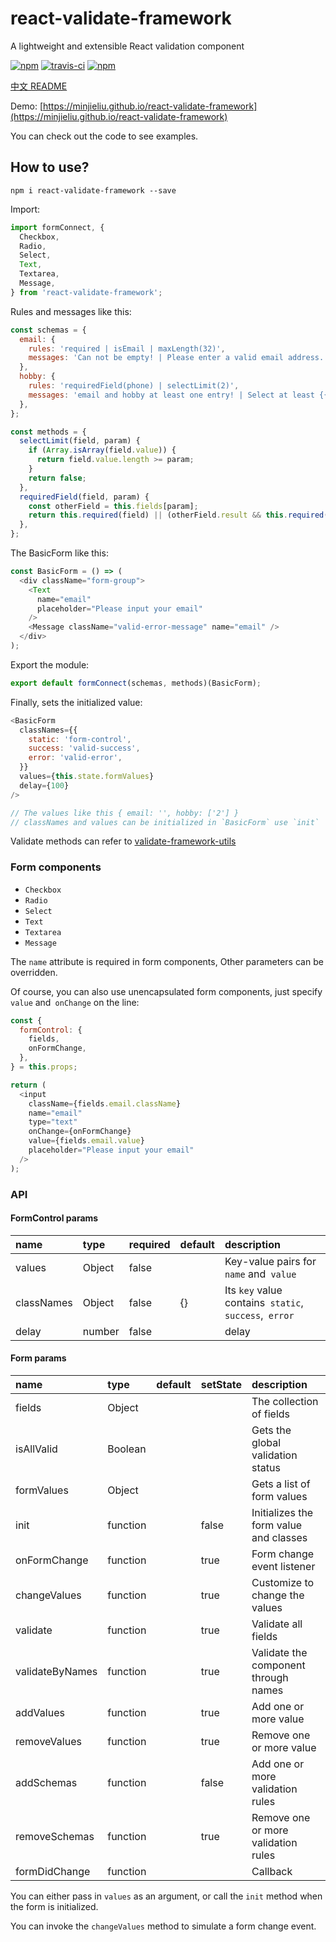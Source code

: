 # react-validate-framework

A lightweight and extensible React validation component

[![npm](https://img.shields.io/npm/v/react-validate-framework.svg?style=flat-square)](https://www.npmjs.com/package/react-validate-framework)
[![travis-ci](https://travis-ci.org/MinJieLiu/react-validate-framework.svg?branch=master)](https://travis-ci.org/MinJieLiu/react-validate-framework)
[![npm](https://img.shields.io/npm/dt/react-validate-framework.svg?style=flat-square)](https://github.com/MinJieLiu/react-validate-framework)

[中文 README](README-zh_CN.md)

Demo: [https://minjieliu.github.io/react-validate-framework](https://minjieliu.github.io/react-validate-framework)

You can check out the code to see examples.

## How to use?

    npm i react-validate-framework --save

Import:

```js
import formConnect, {
  Checkbox,
  Radio,
  Select,
  Text,
  Textarea,
  Message,
} from 'react-validate-framework';
```

Rules and messages like this:

```js
const schemas = {
  email: {
    rules: 'required | isEmail | maxLength(32)',
    messages: 'Can not be empty! | Please enter a valid email address. | Can not exceed {{param}} characters.',
  },
  hobby: {
    rules: 'requiredField(phone) | selectLimit(2)',
    messages: 'email and hobby at least one entry! | Select at least {{param}}.',
  },
};

const methods = {
  selectLimit(field, param) {
    if (Array.isArray(field.value)) {
      return field.value.length >= param;
    }
    return false;
  },
  requiredField(field, param) {
    const otherField = this.fields[param];
    return this.required(field) || (otherField.result && this.required(otherField));
  },
};
```

The BasicForm like this:

```js
const BasicForm = () => (
  <div className="form-group">
    <Text
      name="email"
      placeholder="Please input your email"
    />
    <Message className="valid-error-message" name="email" />
  </div>
);
```

Export the module:

```js
export default formConnect(schemas, methods)(BasicForm);
```

Finally, sets the initialized value:

```js
<BasicForm
  classNames={{
    static: 'form-control',
    success: 'valid-success',
    error: 'valid-error',
  }}
  values={this.state.formValues}
  delay={100}
/>

// The values like this { email: '', hobby: ['2'] }
// classNames and values can be initialized in `BasicForm` use `init`
```

Validate methods can refer to [validate-framework-utils](https://github.com/MinJieLiu/validate-framework-utils)

### Form components

 * `Checkbox`
 * `Radio`
 * `Select`
 * `Text`
 * `Textarea`
 * `Message`

The `name` attribute is required in form components, Other parameters can be overridden.

Of course, you can also use unencapsulated form components, just specify `value` and` onChange` on the line:

```js
const {
  formControl: {
    fields,
    onFormChange,
  },
} = this.props;

return (
  <input
    className={fields.email.className}
    name="email"
    type="text"
    onChange={onFormChange}
    value={fields.email.value}
    placeholder="Please input your email"
  />
);
```

### API

#### FormControl params

| name | type | required | default | description |
| :--- | :--- | :--- | :--- | :--- |
| values | Object | false | | Key-value pairs for `name` and` value` |
| classNames | Object | false | {} | Its `key` value contains` static`, `success`,` error` |
| delay | number | false | | delay |

#### Form params

| name | type | default | setState | description |
| :--- | :--- | :--- | :--- | :--- |
| fields | Object | | | The collection of fields |
| isAllValid | Boolean | | | Gets the global validation status |
| formValues | Object | | | Gets a list of form values |
| init | function | | false | Initializes the form value and classes |
| onFormChange | function | | true | Form change event listener |
| changeValues | function | | true | Customize to change the values |
| validate | function | | true | Validate all fields |
| validateByNames | function | | true | Validate the component through names |
| addValues | function | | true | Add one or more value |
| removeValues | function | | true | Remove one or more value |
| addSchemas | function | | false | Add one or more validation rules |
| removeSchemas | function | | true | Remove one or more validation rules |
| formDidChange | function | | | Callback |

You can either pass in `values` as an argument, or call the `init` method when the form is initialized.

You can invoke the `changeValues` method to simulate a form change event.
